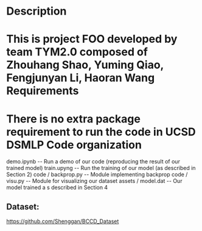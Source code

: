 Description
===========
This is project FOO developed by team TYM2.0 composed of Zhouhang Shao, Yuming Qiao, Fengjunyan Li, Haoran Wang
Requirements
============
There is no extra package requirement to run the code in UCSD DSMLP
Code organization
=================
demo.ipynb -- Run a demo of our code (reproducing the result of our trained model)
train.upyng -- Run the training of our model (as described in Section 2)
code / backprop.py -- Module implementing backprop
code / visu.py -- Module for visualizing our dataset
assets / model.dat -- Our model trained a s described in Section 4

## Dataset:
https://github.com/Shenggan/BCCD_Dataset
